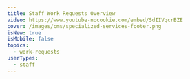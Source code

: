 ```yaml
---
title: Staff Work Requests Overview
video: https://www.youtube-nocookie.com/embed/SdIIVqcrBZE
cover: /images/cms/specialized-services-footer.png
isNew: true
isMobile: false
topics:
  - work-requests
userTypes:
  - staff
---
```

